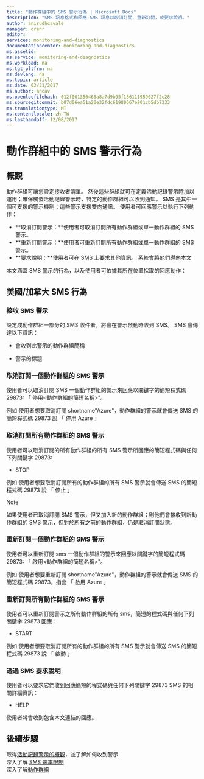 ```yaml
---
title: "動作群組中的 SMS 警示行為 | Microsoft Docs"
description: "SMS 訊息格式和回應 SMS 訊息以取消訂閱、重新訂閱，或要求說明。"
author: anirudhcavale
manager: orenr
editor: 
services: monitoring-and-diagnostics
documentationcenter: monitoring-and-diagnostics
ms.assetid: 
ms.service: monitoring-and-diagnostics
ms.workload: na
ms.tgt_pltfrm: na
ms.devlang: na
ms.topic: article
ms.date: 03/31/2017
ms.author: ancav
ms.openlocfilehash: 012f001356463a8a7d9b95f186111959627f2c28
ms.sourcegitcommit: b07d06ea51a20e32fdc61980667e801cb5db7333
ms.translationtype: MT
ms.contentlocale: zh-TW
ms.lasthandoff: 12/08/2017
---
```

# <a name="sms-alert-behavior-in-action-groups"></a>動作群組中的 SMS 警示行為
## <a name="overview"></a>概觀 ##
動作群組可讓您設定接收者清單。 然後這些群組就可在定義活動記錄警示時加以運用；確保觸發活動記錄警示時，特定的動作群組可以收到通知。 SMS 是其中一個可支援的警示機制；這些警示支援雙向通訊。 使用者可回應警示以執行下列動作：

- **取消訂閱警示：**使用者可取消訂閱所有動作群組或單一動作群組的 SMS 警示。  
- **重新訂閱警示：**使用者可重新訂閱所有動作群組或單一動作群組的 SMS 警示。  
- **要求說明︰**使用者可在 SMS 上要求其他資訊。 系統會將他們導向本文

本文涵蓋 SMS 警示的行為，以及使用者可依據其所在位置採取的回應動作：

## <a name="usacanada-sms-behavior"></a>美國/加拿大 SMS 行為
### <a name="receiving-an-sms-alert"></a>接收 SMS 警示
設定成動作群組一部分的 SMS 收件者，將會在警示啟動時收到 SMS。 SMS 會傳達以下資訊：
* 會收到此警示的動作群組簡稱
- 警示的標題

### <a name="unsubscribing-from-sms-alerts-for-one-action-group"></a>取消訂閱一個動作群組的 SMS 警示
使用者可以取消訂閱 SMS 一個動作群組的警示來回應以關鍵字的簡短程式碼 29873: 「 停用&lt;動作群組的簡短名稱&gt;"。

例如 使用者想要取消訂閱 shortname"Azure"，動作群組的警示就會傳送 SMS 的簡短程式碼 29873 說 「 停用 Azure 」

### <a name="unsubscribing-from-sms-alerts-for-all-action-groups"></a>取消訂閱所有動作群組的 SMS 警示
使用者可以取消訂閱的所有動作群組的所有 SMS 警示所回應的簡短程式碼與任何下列關鍵字 29873:
* STOP

例如 使用者想要取消訂閱所有的動作群組的所有 SMS 警示就會傳送 SMS 的簡短程式碼 29873 說 「 停止 」

>[!NOTE]
>如果使用者已取消訂閱 SMS 警示，但又加入新的動作群組；則他們會接收到新動作群組的 SMS 警示，但對於所有之前的動作群組，仍是取消訂閱狀態。
>
>

### <a name="resubscribing-to-sms-alerts-for-one-action-group"></a>重新訂閱一個動作群組的 SMS 警示
使用者可以重新訂閱 sms 一個動作群組的警示來回應以關鍵字的簡短程式碼 29873: 「 啟用&lt;動作群組的簡短名稱&gt;"。

例如 使用者想要重新訂閱 shortname"Azure"，動作群組的警示就會傳送 SMS 的簡短程式碼 29873，指出 「 啟用 Azure 」

### <a name="resubscribing-to-sms-alerts-for-all-action-groups"></a>重新訂閱所有動作群組的 SMS 警示
使用者可以重新訂閱警示之所有動作群組的所有 sms，簡短的程式碼與任何下列關鍵字 29873 回應：

* START

例如 使用者想要取消訂閱所有的動作群組的所有 SMS 警示就會傳送 SMS 的簡短程式碼 29873 說 「 啟動 」

### <a name="requesting-help-via-sms"></a>透過 SMS 要求說明
使用者可以要求它們收到回應簡短的程式碼與任何下列關鍵字 29873 SMS 的相關詳細資訊：
* HELP

使用者將會收到包含本文連結的回應。

## <a name="next-steps"></a>後續步驟
取得[活動記錄警示的概觀](monitoring-overview-alerts.md)，並了解如何收到警示  
深入了解 [SMS 速率限制](monitoring-alerts-rate-limiting.md)  
深入了解[動作群組](monitoring-action-groups.md)
